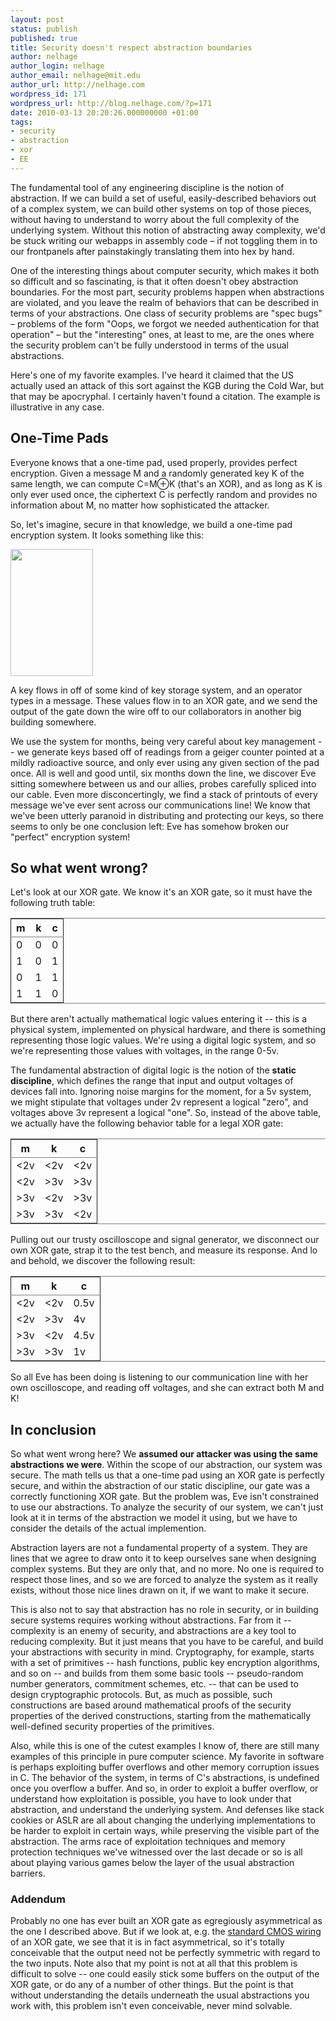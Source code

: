 ```yaml
---
layout: post
status: publish
published: true
title: Security doesn't respect abstraction boundaries
author: nelhage
author_login: nelhage
author_email: nelhage@mit.edu
author_url: http://nelhage.com
wordpress_id: 171
wordpress_url: http://blog.nelhage.com/?p=171
date: 2010-03-13 20:20:26.000000000 +01:00
tags:
- security
- abstraction
- xor
- EE
---
```

<p>The fundamental tool of any engineering discipline is the notion of
abstraction. If we can build a set of useful, easily-described
behaviors out of a complex system, we can build other systems on top
of those pieces, without having to understand to worry about the full
complexity of the underlying system. Without this notion of
abstracting away complexity, we'd be stuck writing our webapps in
assembly code &ndash; if not toggling them in to our frontpanels after
painstakingly translating them into hex by hand.
</p>
<p>
One of the interesting things about computer security, which makes it
both so difficult and so fascinating, is that it often doesn't obey
abstraction boundaries. For the most part, security problems happen
when abstractions are violated, and you leave the realm of behaviors
that can be described in terms of your abstractions. One class of
security problems are "spec bugs" &ndash; problems of the form "Oops, we
forgot we needed authentication for that operation" &ndash; but the
"interesting" ones, at least to me, are the ones where the security
problem can't be fully understood in terms of the usual abstractions.
</p>
<p>
Here's one of my favorite examples. I've heard it claimed that the US
actually used an attack of this sort against the KGB during the Cold War, but
that may be apocryphal. I certainly haven't found a citation. The example is illustrative in any case.
</p>
<h2>One-Time Pads</h2>
<p>
Everyone knows that a one-time pad, used properly, provides perfect
encryption. Given a message M and a randomly generated key K of the same length, we can
compute C=M⊕K (that's an XOR), and as long as K is only ever used
once, the ciphertext C is perfectly random and provides no information
about M, no matter how sophisticated the attacker.
</p>
<p>
So, let's imagine, secure in that knowledge, we build a one-time pad
encryption system. It looks something like this:
</p>

<a href="http://blog.nelhage.com/wp-content/uploads/2010/03/otp.png"><img src="http://blog.nelhage.com/wp-content/uploads/2010/03/otp.png" alt="" title="One-Time Pad setup" width="132" height="203" class="aligncenter size-full wp-image-174" /></a>

<p>
A key flows in off of some kind of key storage system, and an operator
types in a message. These values flow in to an XOR gate, and we send
the output of the gate down the wire off to our collaborators in another big building somewhere.
</p>

<p>
We use the system for months, being very careful about key
management -- we generate keys based off of readings from a geiger counter pointed at a mildly radioactive source, and only ever using any given section of the pad once. All is well and good until, six months down the line, we
discover Eve sitting somewhere between us and our allies, probes carefully
spliced into our cable. Even more disconcertingly, we find a stack of
printouts of every message we've ever sent across our communications line! We know that we've been utterly paranoid in distributing and protecting our keys, so there seems to only be one conclusion left: Eve has somehow broken our "perfect" encryption system!
</p>

<h2>So what went wrong?</h2>

<p>
Let's look at our XOR gate. We know it's an XOR gate, so it must have the
following truth table:
</p>

<table border="2" cellspacing="0" cellpadding="6" rules="groups" frame="hsides" >
<col align="right"></col><col align="right"></col><col align="right"></col>
<thead>
<tr><th>m</th><th>k</th><th>c</th></tr>
</thead>
<tbody>
<tr><td>0</td><td>0</td><td>0</td></tr>
<tr><td>1</td><td>0</td><td>1</td></tr>
<tr><td>0</td><td>1</td><td>1</td></tr>
<tr><td>1</td><td>1</td><td>0</td></tr>
</tbody>
</table>

<p>
But there aren't actually mathematical logic values entering it --
this is a physical system, implemented on physical hardware, and there
is something representing those logic values. We're using a digital
logic system, and so we're representing those values with voltages, in
the range 0-5v.
</p>
<p>
The fundamental abstraction of digital logic is the notion of the
<b>static discipline</b>, which defines the range that input and output
voltages of devices fall into. Ignoring noise margins for the moment,
for a 5v system, we might stipulate that voltages under 2v represent a
logical "zero", and voltages above 3v represent a logical "one". So,
instead of the above table, we actually have the following behavior
table for a legal XOR gate:
</p>
<table border="2" cellspacing="0" cellpadding="6" rules="groups" frame="hsides">
<col align="left"></col><col align="left"></col><col align="left"></col>
<thead>
<tr><th>m</th><th>k</th><th>c</th></tr>
</thead>
<tbody>
<tr><td>&lt;2v</td><td>&lt;2v</td><td>&lt;2v</td></tr>
<tr><td>&lt;2v</td><td>&gt;3v</td><td>&gt;3v</td></tr>
<tr><td>&gt;3v</td><td>&lt;2v</td><td>&gt;3v</td></tr>
<tr><td>&gt;3v</td><td>&gt;3v</td><td>&lt;2v</td></tr>
</tbody>
</table>

<p>
Pulling out our trusty oscilloscope and signal generator, we disconnect
our own XOR gate, strap it to the test bench, and measure its
response. And lo and behold, we discover the following result:
</p>
<table border="2" cellspacing="0" cellpadding="6" rules="groups" frame="hsides">
<col align="left"></col><col align="left"></col><col align="left"></col>
<thead>
<tr><th>m</th><th>k</th><th>c</th></tr>
</thead>
<tbody>
<tr><td>&lt;2v</td><td>&lt;2v</td><td>0.5v</td></tr>
<tr><td>&lt;2v</td><td>&gt;3v</td><td>4v</td></tr>
<tr><td>&gt;3v</td><td>&lt;2v</td><td>4.5v</td></tr>
<tr><td>&gt;3v</td><td>&gt;3v</td><td>1v</td></tr>
</tbody>
</table>


<p>
So all Eve has been doing is listening to our communication line with
her own oscilloscope, and reading off voltages, and she can extract
both M and K!

<h2>In conclusion</h2>

<p>
So what went wrong here? We <b>assumed our attacker was using the same abstractions we were</b>. Within the scope of our abstraction, our system
was secure. The math tells us that a one-time pad using an XOR gate is
perfectly secure, and within the abstraction of our static discipline,
our gate was a correctly functioning XOR gate. But the problem was,
Eve isn't constrained to use our abstractions. To analyze the security
of our system, we can't just look at it in terms of the abstraction we
model it using, but we have to consider the details of the actual
implemention.
</p>
<p>
Abstraction layers are not a fundamental property of a system. They
are lines that we agree to draw onto it to keep ourselves sane when
designing complex systems. But they are only that, and no more. No one
is required to respect those lines, and so we are forced to analyze
the system as it really exists, without those nice lines drawn on it,
if we want to make it secure.
</p>

<p>This is also not to say that abstraction has no role in security, or in building secure systems requires working without abstractions. Far from it -- complexity is an enemy of security, and abstractions are a key tool to reducing complexity. But it just means that you have to be careful, and build your abstractions with security in mind. Cryptography, for example, starts with a set of primitives -- hash functions, public key encryption algorithms, and so on -- and builds from them some basic tools -- pseudo-random number generators, commitment schemes, etc. -- that can be used to design cryptographic protocols. But, as much as possible, such constructions are based around mathematical proofs of the security properties of the derived constructions, starting from the mathematically well-defined security properties of the primitives.</p>

<p>Also, while this is one of the cutest examples I know of, there are still many examples of this principle in pure computer science. My favorite in software is perhaps exploiting buffer overflows and other memory corruption issues in C. The behavior of the system, in terms of C's abstractions, is undefined once you overflow a buffer. And so, in order to exploit a buffer overflow, or understand how exploitation is possible, you have to look under that abstraction, and understand the underlying system. And defenses like stack cookies or ASLR are all about changing the underlying implementations to be harder to exploit in certain ways, while preserving the visible part of the abstraction. The arms race of exploitation techniques and memory protection techniques we've witnessed over the last decade or so is all about playing various games below the layer of the usual abstraction barriers.</p>

<h3>Addendum</h3>
<p>Probably no one has ever built an XOR gate as egregiously asymmetrical as the one I described above. But if we look at, e.g. the <a href="http://en.wikipedia.org/wiki/File:CmosXORGate.png">standard CMOS wiring</a> of an XOR gate, we see that it is in fact asymmetrical, so it's totally conceivable that the output need not be perfectly symmetric with regard to the two inputs. Note also that my point is not at all that this problem is difficult to solve -- one could easily stick some buffers on the output of the XOR gate, or do any of a number of other things. But the point is that without understanding the details underneath the usual abstractions you work with, this problem isn't even conceivable, never mind solvable.</p>
